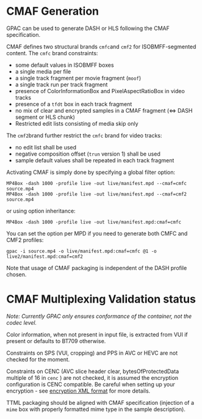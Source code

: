 # CMAF Generation

GPAC can be used to generate DASH or HLS following the CMAF specification.


CMAF defines two structural brands `cmfc`and `cmf2`  for ISOBMFF-segmented content. 
The `cmfc` brand constraints:

- some default values in ISOBMFF boxes
- a single media per file
- a single track fragment per movie fragment (`moof`)
- a single track run per track fragment
- presence of ColorInformationBox and PixelAspectRatioBox in video tracks
- presence of a `tfdt` box in each track fragment
- no mix of clear and encrypted samples in a CMAF fragment (<=> DASH segment or HLS chunk)
- Restricted edit lists consisting of media skip only


The `cmf2`brand further restrict the `cmfc` brand for video tracks:

- no edit list shall be used
-  negative composition offset (`trun` version 1) shall be used
- sample default values shall be repeated in each track fragment
 
Activating CMAF is simply done by specifying a global filter option:
```
MP4Box -dash 1000 -profile live -out live/manifest.mpd --cmaf=cmfc source.mp4
MP4Box -dash 1000 -profile live -out live/manifest.mpd --cmaf=cmf2 source.mp4
```
or using option inheritance:
```
MP4Box -dash 1000 -profile live -out live/manifest.mpd:cmaf=cmfc
```

You can set the option per MPD if you need to generate both CMFC and CMF2 profiles:
```
gpac -i source.mp4 -o live/manifest.mpd:cmaf=cmfc @1 -o live2/manifest.mpd:cmaf=cmf2 
```

Note that usage of CMAF packaging is independent of the DASH profile chosen. 

# CMAF Multiplexing Validation status

_Note: Currently GPAC only ensures conformance of the container, not the codec level._

Color information, when not present in input file, is extracted from VUI if present or defaults to BT709 otherwise.

Constraints on SPS (VUI, cropping) and PPS  in AVC or HEVC are not checked for the moment.

Constraints on CENC (AVC slice header clear, bytesOfProtectedData multiple of 16 in `cenc` )  are not checked, it is assumed the encryption configuration is CENC compatible. Be careful when setting up your encryption - see [encryption XML format](Common-Encryption) for more details.


TTML packaging should be aligned with CMAF specification (injection of a `mime` box with properly formatted mime type in the sample description). 


